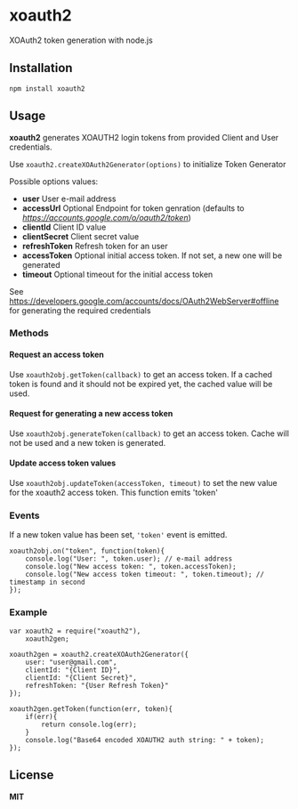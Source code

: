 xoauth2
=======

XOAuth2 token generation with node.js

## Installation

    npm install xoauth2

## Usage

**xoauth2** generates XOAUTH2 login tokens from provided Client and User credentials.

Use `xoauth2.createXOAuth2Generator(options)` to initialize Token Generator

Possible options values:

  * **user** User e-mail address
  * **accessUrl** Optional Endpoint for token genration (defaults to *https://accounts.google.com/o/oauth2/token*)
  * **clientId** Client ID value
  * **clientSecret** Client secret value
  * **refreshToken** Refresh token for an user
  * **accessToken** Optional initial access token. If not set, a new one will be generated
  * **timeout** Optional timeout for the initial access token

See https://developers.google.com/accounts/docs/OAuth2WebServer#offline for generating the required credentials

### Methods

#### Request an access token

Use `xoauth2obj.getToken(callback)` to get an access token. If a cached token is found and it should not be expired yet, the
cached value will be used.

#### Request for generating a new access token

Use `xoauth2obj.generateToken(callback)` to get an access token. Cache will not be used and a new token is generated.

#### Update access token values

Use `xoauth2obj.updateToken(accessToken, timeout)` to set the new value for the xoauth2 access token. This function emits 'token'

### Events

If a new token value has been set, `'token'` event is emitted.

    xoauth2obj.on("token", function(token){
        console.log("User: ", token.user); // e-mail address
        console.log("New access token: ", token.accessToken);
        console.log("New access token timeout: ", token.timeout); // timestamp in second
    });

### Example

    var xoauth2 = require("xoauth2"),
        xoauth2gen;

    xoauth2gen = xoauth2.createXOAuth2Generator({
        user: "user@gmail.com",
        clientId: "{Client ID}",
        clientId: "{Client Secret}",
        refreshToken: "{User Refresh Token}"
    });

    xoauth2gen.getToken(function(err, token){
        if(err){
            return console.log(err);
        }
        console.log("Base64 encoded XOAUTH2 auth string: " + token);
    });

## License

**MIT**